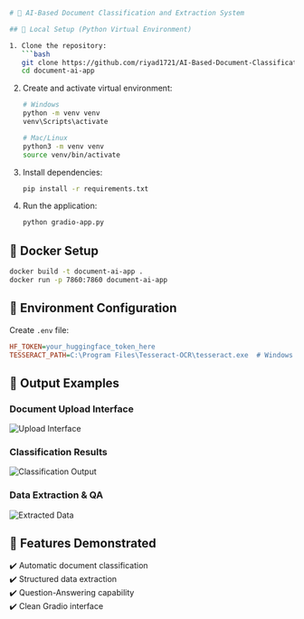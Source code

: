 ```bash
# 📄 AI-Based Document Classification and Extraction System

## 🚀 Local Setup (Python Virtual Environment)

1. Clone the repository:
   ```bash
   git clone https://github.com/riyad1721/AI-Based-Document-Classification-And-Extraction-System.git
   cd document-ai-app
   ```

2. Create and activate virtual environment:
   ```bash
   # Windows
   python -m venv venv
   venv\Scripts\activate
   
   # Mac/Linux
   python3 -m venv venv
   source venv/bin/activate
   ```

3. Install dependencies:
   ```bash
   pip install -r requirements.txt
   ```

4. Run the application:
   ```bash
   python gradio-app.py
   ```

## 🐳 Docker Setup
```bash
docker build -t document-ai-app .
docker run -p 7860:7860 document-ai-app
```

## 🔧 Environment Configuration
Create `.env` file:
```ini
HF_TOKEN=your_huggingface_token_here
TESSERACT_PATH=C:\Program Files\Tesseract-OCR\tesseract.exe  # Windows example
```

## 📸 Output Examples

### Document Upload Interface
![Upload Interface](output-images/1.jpg)

### Classification Results
![Classification Output](output-images/2.jpg)

### Data Extraction & QA
![Extracted Data](output-images/3.jpg)

## 🌟 Features Demonstrated
✔️ Automatic document classification  
✔️ Structured data extraction  
✔️ Question-Answering capability  
✔️ Clean Gradio interface